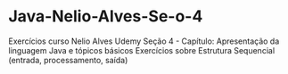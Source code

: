 # Java-Nelio-Alves-Se-o-4
Exercícios curso Nelio Alves Udemy Seção 4 - Capítulo: Apresentação da linguagem Java e tópicos básicos  Exercícios sobre Estrutura Sequencial (entrada, processamento, saída) 
